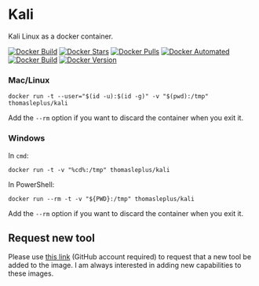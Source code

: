 # Kali

Kali Linux as a docker container.

[![Docker Build](https://github.com/thomasleplus/docker-kali/workflows/Docker/badge.svg)](https://github.com/thomasleplus/docker-kali/actions?query=workflow:"Docker")
[![Docker Stars](https://img.shields.io/docker/stars/thomasleplus/kali)](https://hub.docker.com/r/thomasleplus/kali)
[![Docker Pulls](https://img.shields.io/docker/pulls/thomasleplus/kali)](https://hub.docker.com/r/thomasleplus/kali)
[![Docker Automated](https://img.shields.io/docker/cloud/automated/thomasleplus/kali)](https://hub.docker.com/r/thomasleplus/kali)
[![Docker Build](https://img.shields.io/docker/cloud/build/thomasleplus/kali)](https://hub.docker.com/r/thomasleplus/kali)
[![Docker Version](https://img.shields.io/docker/v/thomasleplus/kali?sort=semver)](https://hub.docker.com/r/thomasleplus/kali)

### Mac/Linux

```
docker run -t --user="$(id -u):$(id -g)" -v "$(pwd):/tmp" thomasleplus/kali
```

Add the `--rm` option if you want to discard the container when you exit it.

### Windows

In `cmd`:

```
docker run -t -v "%cd%:/tmp" thomasleplus/kali
```

In PowerShell:

```
docker run --rm -t -v "${PWD}:/tmp" thomasleplus/kali
```

Add the `--rm` option if you want to discard the container when you exit it.

## Request new tool

Please use [this link](https://github.com/thomasleplus/docker-kali/issues/new?assignees=thomasleplus&labels=enhancement&template=feature_request.md&title=%5BFEAT%5D) (GitHub account required) to request that a new tool be added to the image. I am always interested in adding new capabilities to these images.
